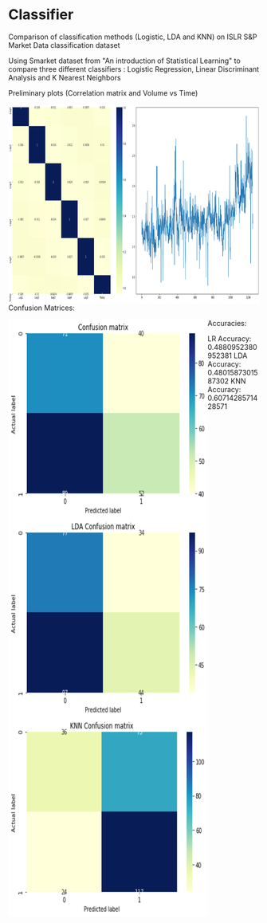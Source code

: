 # Classifier
Comparison of classification methods (Logistic, LDA and KNN) on ISLR S&amp;P Market Data classification dataset

Using Smarket dataset from "An introduction of Statistical Learning" to compare three different classifiers : Logistic Regression, Linear Discriminant Analysis and K Nearest Neighbors

Preliminary plots (Correlation matrix and Volume vs Time)

<a href="url"><img src="https://github.com/SpagetBakemono/Classifier/blob/main/Images/Prelim.png" align="left" height="400" width="1000" ></a>


Confusion Matrices: 

<a href="url"><img src="https://github.com/SpagetBakemono/Classifier/blob/main/Images/lrCnfMatrix.png" align="left" height="400" width="400" ></a>
<a href="url"><img src="https://github.com/SpagetBakemono/Classifier/blob/main/Images/ldaConfMatrix.png" align="left" height="400" width="400" ></a>
<a href="url"><img src="https://github.com/SpagetBakemono/Classifier/blob/main/Images/knnConfMatrix.png" align="left" height="400" width="400" ></a>

Accuracies:

LR Accuracy:  0.4880952380952381
LDA Accuracy:  0.4801587301587302
KNN Accuracy:  0.6071428571428571
